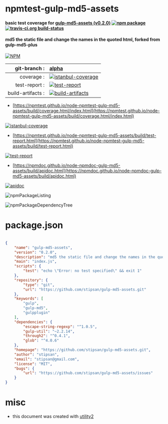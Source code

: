 # npmtest-gulp-md5-assets

#### basic test coverage for  [gulp-md5-assets (v0.2.0)](https://github.com/stipsan/gulp-md5-assets.git)  [![npm package](https://img.shields.io/npm/v/npmtest-gulp-md5-assets.svg?style=flat-square)](https://www.npmjs.org/package/npmtest-gulp-md5-assets) [![travis-ci.org build-status](https://api.travis-ci.org/npmtest/node-npmtest-gulp-md5-assets.svg)](https://travis-ci.org/npmtest/node-npmtest-gulp-md5-assets)

#### md5 the static file and change the names in the quoted html, forked from gulp-md5-plus

[![NPM](https://nodei.co/npm/gulp-md5-assets.png?downloads=true&downloadRank=true&stars=true)](https://www.npmjs.com/package/gulp-md5-assets)

| git-branch : | [alpha](https://github.com/npmtest/node-npmtest-gulp-md5-assets/tree/alpha)|
|--:|:--|
| coverage : | [![istanbul-coverage](https://npmtest.github.io/node-npmtest-gulp-md5-assets/build/coverage.badge.svg)](https://npmtest.github.io/node-npmtest-gulp-md5-assets/build/coverage.html/index.html)|
| test-report : | [![test-report](https://npmtest.github.io/node-npmtest-gulp-md5-assets/build/test-report.badge.svg)](https://npmtest.github.io/node-npmtest-gulp-md5-assets/build/test-report.html)|
| build-artifacts : | [![build-artifacts](https://npmtest.github.io/node-npmtest-gulp-md5-assets/glyphicons_144_folder_open.png)](https://github.com/npmtest/node-npmtest-gulp-md5-assets/tree/gh-pages/build)|

- [https://npmtest.github.io/node-npmtest-gulp-md5-assets/build/coverage.html/index.html](https://npmtest.github.io/node-npmtest-gulp-md5-assets/build/coverage.html/index.html)

[![istanbul-coverage](https://npmtest.github.io/node-npmtest-gulp-md5-assets/build/screenCapture.buildCi.browser.%252Ftmp%252Fbuild%252Fcoverage.lib.html.png)](https://npmtest.github.io/node-npmtest-gulp-md5-assets/build/coverage.html/index.html)

- [https://npmtest.github.io/node-npmtest-gulp-md5-assets/build/test-report.html](https://npmtest.github.io/node-npmtest-gulp-md5-assets/build/test-report.html)

[![test-report](https://npmtest.github.io/node-npmtest-gulp-md5-assets/build/screenCapture.buildCi.browser.%252Ftmp%252Fbuild%252Ftest-report.html.png)](https://npmtest.github.io/node-npmtest-gulp-md5-assets/build/test-report.html)

- [https://npmdoc.github.io/node-npmdoc-gulp-md5-assets/build/apidoc.html](https://npmdoc.github.io/node-npmdoc-gulp-md5-assets/build/apidoc.html)

[![apidoc](https://npmdoc.github.io/node-npmdoc-gulp-md5-assets/build/screenCapture.buildCi.browser.%252Ftmp%252Fbuild%252Fapidoc.html.png)](https://npmdoc.github.io/node-npmdoc-gulp-md5-assets/build/apidoc.html)

![npmPackageListing](https://npmtest.github.io/node-npmtest-gulp-md5-assets/build/screenCapture.npmPackageListing.svg)

![npmPackageDependencyTree](https://npmtest.github.io/node-npmtest-gulp-md5-assets/build/screenCapture.npmPackageDependencyTree.svg)



# package.json

```json

{
    "name": "gulp-md5-assets",
    "version": "0.2.0",
    "description": "md5 the static file and change the names in the quoted html, forked from gulp-md5-plus ",
    "main": "index.js",
    "scripts": {
        "test": "echo \"Error: no test specified\" && exit 1"
    },
    "repository": {
        "type": "git",
        "url": "https://github.com/stipsan/gulp-md5-assets.git"
    },
    "keywords": [
        "gulp",
        "gulp-md5",
        "gulpplugin"
    ],
    "dependencies": {
        "escape-string-regexp": "^1.0.5",
        "gulp-util": "~2.2.14",
        "through2": "^0.4.1",
        "glob": "^4.0.6"
    },
    "homepage": "https://github.com/stipsan/gulp-md5-assets.git",
    "author": "stipsan",
    "email": "stipsan@gmail.com",
    "license": "MIT",
    "bugs": {
        "url": "https://github.com/stipsan/gulp-md5-assets/issues"
    }
}
```



# misc
- this document was created with [utility2](https://github.com/kaizhu256/node-utility2)
